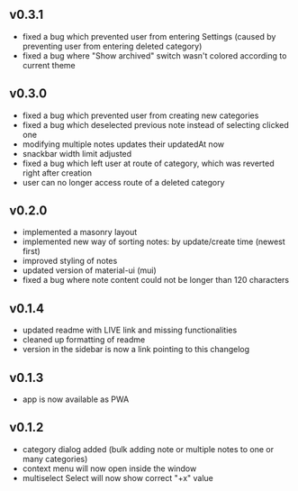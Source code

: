 ## v0.3.1

* fixed a bug which prevented user from entering Settings (caused by preventing user from entering deleted category)
* fixed a bug where "Show archived" switch wasn't colored according to current theme 

## v0.3.0

* fixed a bug which prevented user from creating new categories
* fixed a bug which deselected previous note instead of selecting clicked one
* modifying multiple notes updates their updatedAt now
* snackbar width limit adjusted
* fixed a bug which left user at route of category, which was reverted right after creation
* user can no longer access route of a deleted category

## v0.2.0

* implemented a masonry layout
* implemented new way of sorting notes: by update/create time (newest first)
* improved styling of notes
* updated version of material-ui (mui)
* fixed a bug where note content could not be longer than 120 characters

## v0.1.4

* updated readme with LIVE link and missing functionalities
* cleaned up formatting of readme
* version in the sidebar is now a link pointing to this changelog

## v0.1.3

* app is now available as PWA

## v0.1.2

* category dialog added (bulk adding note or multiple notes to one or many categories)
* context menu will now open inside the window
* multiselect Select will now show correct "+x" value